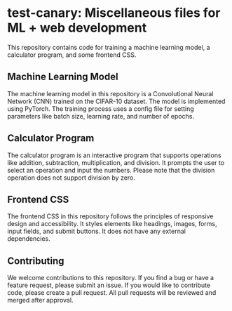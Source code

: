 # test-canary: Miscellaneous files for ML + web development
This repository contains code for training a machine learning model, a calculator program, and some frontend CSS.

## Machine Learning Model
The machine learning model in this repository is a Convolutional Neural Network (CNN) trained on the CIFAR-10 dataset. The model is implemented using PyTorch. The training process uses a config file for setting parameters like batch size, learning rate, and number of epochs.

## Calculator Program
The calculator program is an interactive program that supports operations like addition, subtraction, multiplication, and division. It prompts the user to select an operation and input the numbers. Please note that the division operation does not support division by zero.

## Frontend CSS
The frontend CSS in this repository follows the principles of responsive design and accessibility. It styles elements like headings, images, forms, input fields, and submit buttons. It does not have any external dependencies.

## Contributing
We welcome contributions to this repository. If you find a bug or have a feature request, please submit an issue. If you would like to contribute code, please create a pull request. All pull requests will be reviewed and merged after approval.
